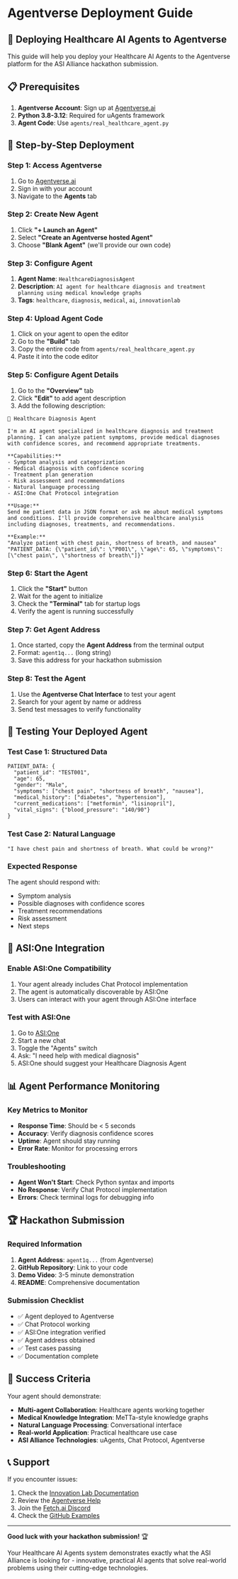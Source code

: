 # Agentverse Deployment Guide

## 🚀 Deploying Healthcare AI Agents to Agentverse

This guide will help you deploy your Healthcare AI Agents to the Agentverse platform for the ASI Alliance hackathon submission.

## 📋 Prerequisites

1. **Agentverse Account**: Sign up at [Agentverse.ai](https://agentverse.ai)
2. **Python 3.8-3.12**: Required for uAgents framework
3. **Agent Code**: Use `agents/real_healthcare_agent.py`

## 🎯 Step-by-Step Deployment

### Step 1: Access Agentverse
1. Go to [Agentverse.ai](https://agentverse.ai)
2. Sign in with your account
3. Navigate to the **Agents** tab

### Step 2: Create New Agent
1. Click **"+ Launch an Agent"**
2. Select **"Create an Agentverse hosted Agent"**
3. Choose **"Blank Agent"** (we'll provide our own code)

### Step 3: Configure Agent
1. **Agent Name**: `HealthcareDiagnosisAgent`
2. **Description**: `AI agent for healthcare diagnosis and treatment planning using medical knowledge graphs`
3. **Tags**: `healthcare`, `diagnosis`, `medical`, `ai`, `innovationlab`

### Step 4: Upload Agent Code
1. Click on your agent to open the editor
2. Go to the **"Build"** tab
3. Copy the entire code from `agents/real_healthcare_agent.py`
4. Paste it into the code editor

### Step 5: Configure Agent Details
1. Go to the **"Overview"** tab
2. Click **"Edit"** to add agent description
3. Add the following description:

```
🏥 Healthcare Diagnosis Agent

I'm an AI agent specialized in healthcare diagnosis and treatment planning. I can analyze patient symptoms, provide medical diagnoses with confidence scores, and recommend appropriate treatments.

**Capabilities:**
- Symptom analysis and categorization
- Medical diagnosis with confidence scoring
- Treatment plan generation
- Risk assessment and recommendations
- Natural language processing
- ASI:One Chat Protocol integration

**Usage:**
Send me patient data in JSON format or ask me about medical symptoms and conditions. I'll provide comprehensive healthcare analysis including diagnoses, treatments, and recommendations.

**Example:**
"Analyze patient with chest pain, shortness of breath, and nausea"
"PATIENT_DATA: {\"patient_id\": \"P001\", \"age\": 65, \"symptoms\": [\"chest pain\", \"shortness of breath\"]}"
```

### Step 6: Start the Agent
1. Click the **"Start"** button
2. Wait for the agent to initialize
3. Check the **"Terminal"** tab for startup logs
4. Verify the agent is running successfully

### Step 7: Get Agent Address
1. Once started, copy the **Agent Address** from the terminal output
2. Format: `agent1q...` (long string)
3. Save this address for your hackathon submission

### Step 8: Test the Agent
1. Use the **Agentverse Chat Interface** to test your agent
2. Search for your agent by name or address
3. Send test messages to verify functionality

## 🧪 Testing Your Deployed Agent

### Test Case 1: Structured Data
```
PATIENT_DATA: {
  "patient_id": "TEST001",
  "age": 65,
  "gender": "Male",
  "symptoms": ["chest pain", "shortness of breath", "nausea"],
  "medical_history": ["diabetes", "hypertension"],
  "current_medications": ["metformin", "lisinopril"],
  "vital_signs": {"blood_pressure": "140/90"}
}
```

### Test Case 2: Natural Language
```
"I have chest pain and shortness of breath. What could be wrong?"
```

### Expected Response
The agent should respond with:
- Symptom analysis
- Possible diagnoses with confidence scores
- Treatment recommendations
- Risk assessment
- Next steps

## 🔗 ASI:One Integration

### Enable ASI:One Compatibility
1. Your agent already includes Chat Protocol implementation
2. The agent is automatically discoverable by ASI:One
3. Users can interact with your agent through ASI:One interface

### Test with ASI:One
1. Go to [ASI:One](https://asi.one)
2. Start a new chat
3. Toggle the "Agents" switch
4. Ask: "I need help with medical diagnosis"
5. ASI:One should suggest your Healthcare Diagnosis Agent

## 📊 Agent Performance Monitoring

### Key Metrics to Monitor
- **Response Time**: Should be < 5 seconds
- **Accuracy**: Verify diagnosis confidence scores
- **Uptime**: Agent should stay running
- **Error Rate**: Monitor for processing errors

### Troubleshooting
- **Agent Won't Start**: Check Python syntax and imports
- **No Response**: Verify Chat Protocol implementation
- **Errors**: Check terminal logs for debugging info

## 🏆 Hackathon Submission

### Required Information
1. **Agent Address**: `agent1q...` (from Agentverse)
2. **GitHub Repository**: Link to your code
3. **Demo Video**: 3-5 minute demonstration
4. **README**: Comprehensive documentation

### Submission Checklist
- ✅ Agent deployed to Agentverse
- ✅ Chat Protocol working
- ✅ ASI:One integration verified
- ✅ Agent address obtained
- ✅ Test cases passing
- ✅ Documentation complete

## 🎯 Success Criteria

Your agent should demonstrate:
- **Multi-agent Collaboration**: Healthcare agents working together
- **Medical Knowledge Integration**: MeTTa-style knowledge graphs
- **Natural Language Processing**: Conversational interface
- **Real-world Application**: Practical healthcare use case
- **ASI Alliance Technologies**: uAgents, Chat Protocol, Agentverse

## 📞 Support

If you encounter issues:
1. Check the [Innovation Lab Documentation](https://innovationlab.fetch.ai)
2. Review the [Agentverse Help](https://agentverse.ai/help)
3. Join the [Fetch.ai Discord](https://discord.gg/fetchai)
4. Check the [GitHub Examples](https://github.com/fetchai/innovation-lab-examples)

---

**Good luck with your hackathon submission!** 🏆

Your Healthcare AI Agents system demonstrates exactly what the ASI Alliance is looking for - innovative, practical AI agents that solve real-world problems using their cutting-edge technologies.
